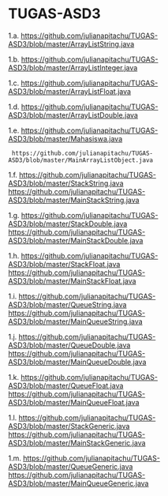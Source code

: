 # TUGAS-ASD3
1.a. https://github.com/julianapitachu/TUGAS-ASD3/blob/master/ArrayListString.java

1.b. https://github.com/julianapitachu/TUGAS-ASD3/blob/master/ArrayListInteger.java

1.c. https://github.com/julianapitachu/TUGAS-ASD3/blob/master/ArrayListFloat.java

1.d. https://github.com/julianapitachu/TUGAS-ASD3/blob/master/ArrayListDouble.java

1.e. https://github.com/julianapitachu/TUGAS-ASD3/blob/master/Mahasiswa.java
     
     https://github.com/julianapitachu/TUGAS-ASD3/blob/master/MainArrayListObject.java 
     
1.f. https://github.com/julianapitachu/TUGAS-ASD3/blob/master/StackString.java
     https://github.com/julianapitachu/TUGAS-ASD3/blob/master/MainStackString.java
     
1.g. https://github.com/julianapitachu/TUGAS-ASD3/blob/master/StackDouble.java
     https://github.com/julianapitachu/TUGAS-ASD3/blob/master/MainStackDouble.java
     
1.h. https://github.com/julianapitachu/TUGAS-ASD3/blob/master/StackFloat.java
     https://github.com/julianapitachu/TUGAS-ASD3/blob/master/MainStackFloat.java
     
1.i. https://github.com/julianapitachu/TUGAS-ASD3/blob/master/QueueString.java
     https://github.com/julianapitachu/TUGAS-ASD3/blob/master/MainQueueString.java
     
1.j. https://github.com/julianapitachu/TUGAS-ASD3/blob/master/QueueDouble.java
     https://github.com/julianapitachu/TUGAS-ASD3/blob/master/MainQueueDouble.java
     
1.k. https://github.com/julianapitachu/TUGAS-ASD3/blob/master/QueueFloat.java
     https://github.com/julianapitachu/TUGAS-ASD3/blob/master/MainQueueFloat.java
     
1.l. https://github.com/julianapitachu/TUGAS-ASD3/blob/master/StackGeneric.java
     https://github.com/julianapitachu/TUGAS-ASD3/blob/master/MainStackGeneric.java
     
1.m. https://github.com/julianapitachu/TUGAS-ASD3/blob/master/QueueGeneric.java
     https://github.com/julianapitachu/TUGAS-ASD3/blob/master/MainQueueGeneric.java
